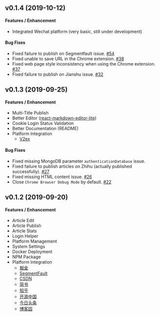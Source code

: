 ## v0.1.4 (2019-10-12)

#### Features / Enhancement
- Integrated Wechat platform (very basic, still under development)

#### Bug Fixes
- Fixed failure to publish on Segmentfault issue. [#54](https://github.com/crawlab-team/artipub/issues/54)
- Fixed unable to save URL in the Chrome extension. [#38](https://github.com/crawlab-team/artipub/issues/38)
- Fixed web page style inconsistency when using the Chrome extension. [#37](https://github.com/crawlab-team/artipub/issues/37)
- Fixed failure to publish on Jianshu issue. [#32](https://github.com/crawlab-team/artipub/issues/32)

## v0.1.3 (2019-09-25)

#### Features / Enhancement

- Multi-Title Publish
- Better Editor ([react-markdown-editor-lite](https://www.npmjs.com/package/react-markdown-editor-lite))
- Cookie Login Status Validation
- Better Documentation (README)
- Platform Integration
    - [V2ex](https://v2ex.com)

#### Bug Fixes
- Fixed missing MongoDB parameter `authenticationDatabase` issue.
- Fixed failure to publish articles on Zhihu (actually published successfully). [#27](https://github.com/crawlab-team/artipub/issues/27)
- Fixed missing HTML content issue. [#26](https://github.com/crawlab-team/artipub/issues/26) 
- Close `Chrome Browser Debug Mode` by default. [#22](https://github.com/crawlab-team/artipub/issues/22)

## v0.1.2 (2019-09-20)

#### Features / Enhancement

- Article Edit
- Article Publish
- Article Stats 
- Login Helper
- Platform Management
- System Settings
- Docker Deployment
- NPM Package
- Platform Integration
    - [掘金](https://juejin.im)
    - [SegmentFault](https://segmentfault.com)
    - [CSDN](https://csdn.net)
    - [简书](https://jianshu.com)
    - [知乎](https://zhihu.com)
    - [开源中国](https://oschina.net)
    - [今日头条](https://toutiao.com)
    - [博客园](https://cnblogs.com)
